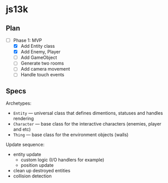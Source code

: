 # js13k

## Plan
- [ ] Phase 1: MVP
  - [x] Add Entity class
  - [x] Add Enemy, Player
  - [ ] Add GameObject
  - [ ] Generate two rooms
  - [ ] Add camera movement
  - [ ] Handle touch events

## Specs

Archetypes:
- `Entity` — universal class that defines dimentions, statuses and handles rendering
- `Character` — base class for the interactive characters (enemies, player and etc)
- `Thing` — base class for the environment objects (walls)

Update sequence:
- entity update
  - custom logic (I/O handlers for example)
  - position update
- clean up destroyed entities
- collision detection